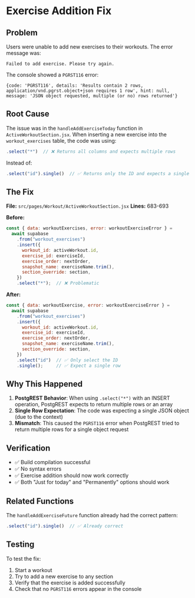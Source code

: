 # Exercise Addition Fix

## Problem

Users were unable to add new exercises to their workouts. The error message was:
```
Failed to add exercise. Please try again.
```

The console showed a `PGRST116` error:
```
{code: 'PGRST116', details: 'Results contain 2 rows, application/vnd.pgrst.object+json requires 1 row', hint: null, message: 'JSON object requested, multiple (or no) rows returned'}
```

## Root Cause

The issue was in the `handleAddExerciseToday` function in `ActiveWorkoutSection.jsx`. When inserting a new exercise into the `workout_exercises` table, the code was using:

```javascript
.select("*")  // ❌ Returns all columns and expects multiple rows
```

Instead of:

```javascript
.select("id").single()  // ✅ Returns only the ID and expects a single row
```

## The Fix

**File:** `src/pages/Workout/ActiveWorkoutSection.jsx`
**Lines:** 683-693

**Before:**
```javascript
const { data: workoutExercises, error: workoutExerciseError } =
  await supabase
    .from("workout_exercises")
    .insert({
      workout_id: activeWorkout.id,
      exercise_id: exerciseId,
      exercise_order: nextOrder,
      snapshot_name: exerciseName.trim(),
      section_override: section,
    })
    .select("*");  // ❌ Problematic
```

**After:**
```javascript
const { data: workoutExercise, error: workoutExerciseError } =
  await supabase
    .from("workout_exercises")
    .insert({
      workout_id: activeWorkout.id,
      exercise_id: exerciseId,
      exercise_order: nextOrder,
      snapshot_name: exerciseName.trim(),
      section_override: section,
    })
    .select("id")  // ✅ Only select the ID
    .single();     // ✅ Expect a single row
```

## Why This Happened

1. **PostgREST Behavior**: When using `.select("*")` with an INSERT operation, PostgREST expects to return multiple rows or an array
2. **Single Row Expectation**: The code was expecting a single JSON object (due to the context)
3. **Mismatch**: This caused the `PGRST116` error when PostgREST tried to return multiple rows for a single object request

## Verification

- ✅ Build compilation successful
- ✅ No syntax errors
- ✅ Exercise addition should now work correctly
- ✅ Both "Just for today" and "Permanently" options should work

## Related Functions

The `handleAddExerciseFuture` function already had the correct pattern:
```javascript
.select("id").single()  // ✅ Already correct
```

## Testing

To test the fix:
1. Start a workout
2. Try to add a new exercise to any section
3. Verify that the exercise is added successfully
4. Check that no `PGRST116` errors appear in the console 